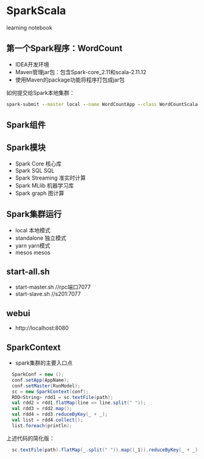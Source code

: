 # SparkScala
learning notebook

## 第一个Spark程序：WordCount
- IDEA开发环境
- Maven管理jar包：包含Spark-core_2.11和scala-2.11.12
- 使用Maven的package功能将程序打包成jar包

如何提交给Spark本地集群：
```cmd
spark-submit --master local --name WordCountApp --class WordCountScala sparkdemo1-1.0-SNAPSHOT.jar /usr/IDEA/SparkStudy/test.txt
```

## Spark组件
Spark模块
------------
- Spark Core  核心库
- Spark SQL   SQL
- Spark Streaming 准实时计算
- Spark MLlib 机器学习库
- Spark graph 图计算<br>

Spark集群运行
------------
- local   本地模式
- standalone 独立模式
- yarn    yarn模式
- mesos   mesos

start-all.sh
-------------
- start-master.sh   //rpc端口7077
- start-slave.sh    //s201:7077

webui
------
- http://localhost:8080

SparkContext
-------------
- spark集群的主要入口点
```scala
  SparkConf = new ();
  conf.setApp(AppName);     
  conf.setMaster(RunModel); 
  sc = new SparkContext(conf);
  RDD<String> rdd1 = sc.textFile(path);
  val rdd2 = rdd1.flatMap(line => line.split(" "));
  val rdd3 = rdd2.map();
  val rdd4 = rdd3.reduceByKey(_ + _);
  val list = rdd4.collect();
  list.foreach(println);
```
上述代码的简化版：
```scala
  sc.textFile(path).flatMap(_.split(" ")).map((_1)).reduceByKey(_ + _).collect().foreach(println);
```
